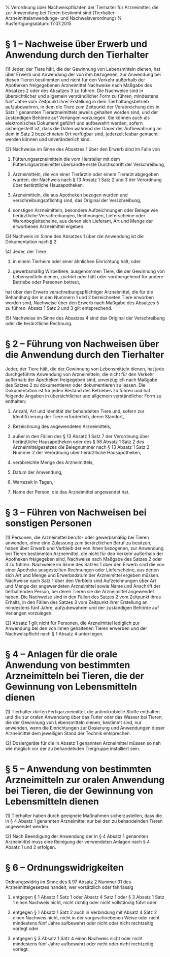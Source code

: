 % Verordnung über Nachweispflichten der Tierhalter für Arzneimittel, die zur Anwendung bei Tieren bestimmt sind  (Tierhalter-Arzneimittelanwendungs- und Nachweisverordnung)
% Ausfertigungsdatum: 17.07.2015
 
# § 1 – Nachweise über Erwerb und Anwendung durch den Tierhalter

(1) Jeder, der Tiere hält, die der Gewinnung von Lebensmitteln dienen, hat über Erwerb und Anwendung der von ihm bezogenen, zur Anwendung bei diesen Tieren bestimmten und nicht für den Verkehr außerhalb der Apotheken freigegebenen Arzneimittel Nachweise nach Maßgabe des Absatzes 2 oder des Absatzes 3 zu führen. Die Nachweise sind in übersichtlicher und allgemein verständlicher Form zu führen, mindestens fünf Jahre vom Zeitpunkt ihrer Erstellung in dem Tierhaltungsbetrieb aufzubewahren, in dem die Tiere zum Zeitpunkt der Verabreichung des in Satz 1 genannten Tierarzneimittels jeweils gehalten worden sind, und der zuständigen Behörde auf Verlangen vorzulegen. Sie können auch als elektronisches Dokument geführt und aufbewahrt werden, sofern sichergestellt ist, dass die Daten während der Dauer der Aufbewahrung an dem in Satz 2 bezeichneten Ort verfügbar sind, jederzeit lesbar gemacht werden können und unveränderlich sind.

(2) Nachweise im Sinne des Absatzes 1 über den Erwerb sind im Falle von

1. Fütterungsarzneimitteln die vom Hersteller mit dem Fütterungsarzneimittel übersandte erste Durchschrift der Verschreibung,

2. Arzneimitteln, die von einer Tierärztin oder einem Tierarzt abgegeben wurden, der Nachweis nach § 13 Absatz 1 Satz 2 und 3 der Verordnung über tierärztliche Hausapotheken,

3. Arzneimitteln, die aus Apotheken bezogen wurden und verschreibungspflichtig sind, das Original der Verschreibung,

4. sonstigen Arzneimitteln, besondere Aufzeichnungen oder Belege wie tierärztliche Verschreibungen, Rechnungen, Lieferscheine oder Warenbegleitscheine, aus denen sich Lieferant, Art und Menge der erworbenen Arzneimittel ergeben.

(3) Nachweis im Sinne des Absatzes 1 über die Anwendung ist die Dokumentation nach § 2.

(4) Jeder, der Tiere

1. in einem Tierheim oder einer ähnlichen Einrichtung hält, oder

2. gewerbsmäßig Wirbeltiere, ausgenommen Tiere, die der Gewinnung von Lebensmitteln dienen, züchtet oder hält oder vorübergehend für andere Betriebe oder Personen betreut,

hat über den Erwerb verschreibungspflichtiger Arzneimittel, die für die Behandlung der in den Nummern 1 und 2 bezeichneten Tiere erworben worden sind, Nachweise über den Erwerb nach Maßgabe des Absatzes 5 zu führen. Absatz 1 Satz 2 und 3 gilt entsprechend.

(5) Nachweise im Sinne des Absatzes 4 sind das Original der Verschreibung oder die tierärztliche Rechnung.

# § 2 – Führung von Nachweisen über die Anwendung durch den Tierhalter

Jeder, der Tiere hält, die der Gewinnung von Lebensmitteln dienen, hat jede durchgeführte Anwendung von Arzneimitteln, die nicht für den Verkehr außerhalb der Apotheken freigegeben sind, unverzüglich nach Maßgabe des Satzes 2 zu dokumentieren oder dokumentieren zu lassen. Die Dokumentation ist für jeden Bestand des Betriebes zu führen und hat folgende Angaben in übersichtlicher und allgemein verständlicher Form zu enthalten:

1. Anzahl, Art und Identität der behandelten Tiere und, sofern zur Identifizierung der Tiere erforderlich, deren Standort,

2. Bezeichnung des angewendeten Arzneimittels,

3. außer in den Fällen des § 13 Absatz 1 Satz 7 der Verordnung über tierärztliche Hausapotheken oder des § 58 Absatz 1 Satz 2 des Arzneimittelgesetzes die Belegnummer nach § 13 Absatz 1 Satz 2 Nummer 2 der Verordnung über tierärztliche Hausapotheken,

4. verabreichte Menge des Arzneimittels,

5. Datum der Anwendung,

6. Wartezeit in Tagen,

7. Name der Person, die das Arzneimittel angewendet hat.

# § 3 – Führen von Nachweisen bei sonstigen Personen

(1) Personen, die Arzneimittel berufs- oder gewerbsmäßig bei Tieren anwenden, ohne eine Zulassung zum tierärztlichen Beruf zu besitzen, haben über Erwerb und Verbleib der von ihnen bezogenen, zur Anwendung bei Tieren bestimmten Arzneimittel, die nicht für den Verkehr außerhalb der Apotheken freigegeben sind, Nachweise nach Maßgabe des Satzes 2 oder 3 zu führen. Nachweise im Sinne des Satzes 1 über den Erwerb sind die von einer Apotheke ausgestellten Rechnungen oder Lieferscheine, aus denen sich Art und Menge und Erwerbsdatum der Arzneimittel ergeben müssen. Nachweise nach Satz 1 über den Verbleib sind Aufzeichnungen über Art und Menge der angewendeten Arzneimittel sowie Name und Anschrift der tierhaltenden Person, bei deren Tieren sie die Arzneimittel angewendet haben. Die Nachweise sind in den Fällen des Satzes 2 vom Zeitpunkt ihres Erhalts, in den Fällen des Satzes 3 vom Zeitpunkt ihrer Erstellung an mindestens fünf Jahre, aufzubewahren und der zuständigen Behörde auf Verlangen vorzulegen.

(2) Absatz 1 gilt nicht für Personen, die Arzneimittel lediglich zur Anwendung bei den von ihnen gehaltenen Tieren erwerben und der Nachweispflicht nach § 1 Absatz 4 unterliegen.

# § 4 – Anlagen für die orale Anwendung von bestimmten Arzneimitteln bei Tieren, die der Gewinnung von Lebensmitteln dienen

(1) Tierhalter dürfen Fertigarzneimittel, die antimikrobielle Stoffe enthalten und die zur oralen Anwendung über das Futter oder das Wasser bei Tieren, die der Gewinnung von Lebensmitteln dienen, bestimmt sind, nur anwenden, wenn die Einrichtungen zur Dosierung und Anwendungen dieser Arzneimittel dem jeweiligen Stand der Technik entsprechen.

(2) Dosiergeräte für die in Absatz 1 genannten Arzneimittel müssen so nah wie möglich vor der zu behandelnden Tiergruppe installiert sein.

# § 5 – Anwendung von bestimmten Arzneimitteln zur oralen Anwendung bei Tieren, die der Gewinnung von Lebensmitteln dienen

(1) Tierhalter haben durch geeignete Maßnahmen sicherzustellen, dass die in § 4 Absatz 1 genannten Arzneimittel nur bei den zu behandelnden Tieren angewendet werden.

(2) Nach Beendigung der Anwendung der in § 4 Absatz 1 genannten Arzneimittel muss eine Reinigung der verwendeten Anlagen nach § 4 Absatz 1 und 2 erfolgen.

# § 6 – Ordnungswidrigkeiten

Ordnungswidrig im Sinne des § 97 Absatz 2 Nummer 31 des Arzneimittelgesetzes handelt, wer vorsätzlich oder fahrlässig

1. entgegen § 1 Absatz 1 Satz 1 oder Absatz 4 Satz 1 oder § 3 Absatz 1 Satz 1 einen Nachweis nicht, nicht richtig oder nicht vollständig führt oder

2. entgegen § 1 Absatz 1 Satz 2 auch in Verbindung mit Absatz 4 Satz 2 einen Nachweis nicht, nicht in der vorgeschriebenen Weise oder nicht mindestens fünf Jahre aufbewahrt oder nicht oder nicht rechtzeitig vorlegt oder

3. entgegen § 3 Absatz 1 Satz 4 einen Nachweis nicht oder nicht mindestens fünf Jahre aufbewahrt oder nicht oder nicht rechtzeitig vorlegt.
